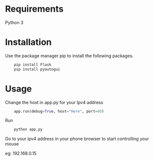 # Requirements

Python 3

# Installation

Use the package manager pip to install the following packages.

```bash
    pip install Flask
    pip install pyautogui
```

# Usage

Change the host in app.py for your Ipv4 address

```python
    app.run(debug=True, host="Here", port=80)
```

Run

```bash
    python app.py
```

Go to your ipv4 address in your phone browser to start controlling your mouse

eg: 192.168.0.15
